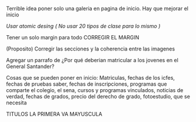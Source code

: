 Terrible idea poner solo una galeria en pagina de inicio.
Hay que mejorar el inicio

*Usar atomic desing ( No usar 20 tipos de clase para lo mismo )*

Tener un solo margin para todo CORREGIR EL MARGIN

(Proposito) Corregir las secciones y la coherencia entre las imagenes

Agregar un parrafo de ¿Por qué deberian matricular a los jovenes en el General Santander?

Cosas que se pueden poner en inicio:
Matriculas, fechas de los icfes, fechas de pruebas saber, fechas de inscripciones, programas que comparte el colegio, el sena, cursos y programas vinculados, noticias de verdad, fechas de grados, precio del derecho de grado, fotoestudio, que se necesita

TITULOS LA PRIMERA VA MAYUSCULA

